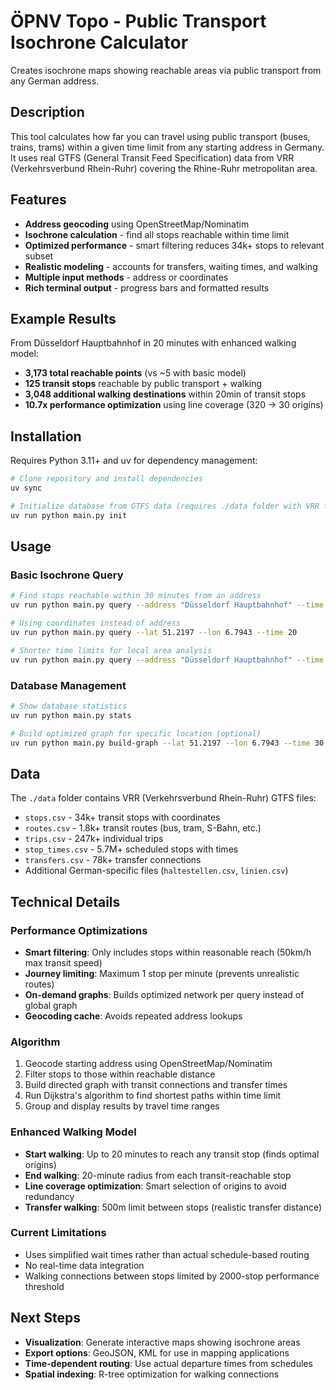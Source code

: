 # ÖPNV Topo - Public Transport Isochrone Calculator

Creates isochrone maps showing reachable areas via public transport from any German address.

## Description

This tool calculates how far you can travel using public transport (buses, trains, trams) within a given time limit from any starting address in Germany. It uses real GTFS (General Transit Feed Specification) data from VRR (Verkehrsverbund Rhein-Ruhr) covering the Rhine-Ruhr metropolitan area.

## Features

- **Address geocoding** using OpenStreetMap/Nominatim
- **Isochrone calculation** - find all stops reachable within time limit
- **Optimized performance** - smart filtering reduces 34k+ stops to relevant subset
- **Realistic modeling** - accounts for transfers, waiting times, and walking
- **Multiple input methods** - address or coordinates
- **Rich terminal output** - progress bars and formatted results

## Example Results

From Düsseldorf Hauptbahnhof in 20 minutes with enhanced walking model:
- **3,173 total reachable points** (vs ~5 with basic model)
- **125 transit stops** reachable by public transport + walking
- **3,048 additional walking destinations** within 20min of transit stops
- **10.7x performance optimization** using line coverage (320 → 30 origins)

## Installation

Requires Python 3.11+ and uv for dependency management:

```bash
# Clone repository and install dependencies
uv sync

# Initialize database from GTFS data (requires ./data folder with VRR files)
uv run python main.py init
```

## Usage

### Basic Isochrone Query

```bash
# Find stops reachable within 30 minutes from an address
uv run python main.py query --address "Düsseldorf Hauptbahnhof" --time 30

# Using coordinates instead of address
uv run python main.py query --lat 51.2197 --lon 6.7943 --time 20

# Shorter time limits for local area analysis
uv run python main.py query --address "Düsseldorf Hauptbahnhof" --time 10
```

### Database Management

```bash
# Show database statistics
uv run python main.py stats

# Build optimized graph for specific location (optional)
uv run python main.py build-graph --lat 51.2197 --lon 6.7943 --time 30
```

## Data

The `./data` folder contains VRR (Verkehrsverbund Rhein-Ruhr) GTFS files:
- `stops.csv` - 34k+ transit stops with coordinates
- `routes.csv` - 1.8k+ transit routes (bus, tram, S-Bahn, etc.)
- `trips.csv` - 247k+ individual trips
- `stop_times.csv` - 5.7M+ scheduled stops with times
- `transfers.csv` - 78k+ transfer connections
- Additional German-specific files (`haltestellen.csv`, `linien.csv`)

## Technical Details

### Performance Optimizations

- **Smart filtering**: Only includes stops within reasonable reach (50km/h max transit speed)
- **Journey limiting**: Maximum 1 stop per minute (prevents unrealistic routes)
- **On-demand graphs**: Builds optimized network per query instead of global graph
- **Geocoding cache**: Avoids repeated address lookups

### Algorithm

1. Geocode starting address using OpenStreetMap/Nominatim
2. Filter stops to those within reachable distance 
3. Build directed graph with transit connections and transfer times
4. Run Dijkstra's algorithm to find shortest paths within time limit
5. Group and display results by travel time ranges

### Enhanced Walking Model

- **Start walking**: Up to 20 minutes to reach any transit stop (finds optimal origins)
- **End walking**: 20-minute radius from each transit-reachable stop
- **Line coverage optimization**: Smart selection of origins to avoid redundancy
- **Transfer walking**: 500m limit between stops (realistic transfer distance)

### Current Limitations

- Uses simplified wait times rather than actual schedule-based routing
- No real-time data integration
- Walking connections between stops limited by 2000-stop performance threshold

## Next Steps

- **Visualization**: Generate interactive maps showing isochrone areas
- **Export options**: GeoJSON, KML for use in mapping applications
- **Time-dependent routing**: Use actual departure times from schedules
- **Spatial indexing**: R-tree optimization for walking connections